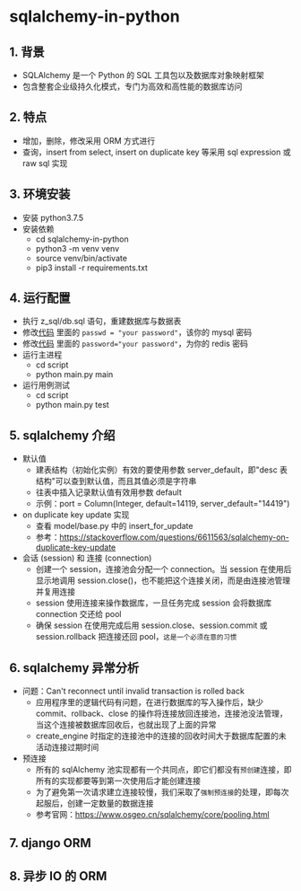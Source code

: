 # sqlalchemy-in-python

## 1. 背景

- SQLAlchemy 是一个 Python 的 SQL 工具包以及数据库对象映射框架
- 包含整套企业级持久化模式，专门为高效和高性能的数据库访问

## 2. 特点

- 增加，删除，修改采用 ORM 方式进行
- 查询，insert from select, insert on duplicate key 等采用 sql expression 或 raw sql 实现

## 3. 环境安装

- 安装 python3.7.5
- 安装依赖
  - cd sqlalchemy-in-python
  - python3 -m venv venv
  - source venv/bin/activate
  - pip3 install -r requirements.txt

## 4. 运行配置

- 执行 z_sql/db.sql 语句，重建数据库与数据表
- 修改[代码](./script/model/dbsession.py) 里面的 `passwd = "your password"`，该你的 mysql 密码
- 修改[代码](./script/db/redis_db.py) 里面的 `password="your password"`，为你的 redis 密码
- 运行主进程
  - cd script
  - python main.py main
- 运行用例测试
  - cd script
  - python main.py test

## 5. sqlalchemy 介绍

- 默认值
  - 建表结构（初始化实例）有效的要使用参数 server_default，即"desc 表结构"可以查到默认值，而且其值必须是字符串
  - 往表中插入记录默认值有效用参数 default
  - 示例：port = Column(Integer, default=14119, server_default="14419")
- on duplicate key update 实现
  - 查看 model/base.py 中的 insert_for_update
  - 参考：https://stackoverflow.com/questions/6611563/sqlalchemy-on-duplicate-key-update
- 会话 (session) 和 连接 (connection)
  - 创建一个 session，连接池会分配一个 connection。当 session 在使用后显示地调用 session.close()，也不能把这个连接关闭，而是由连接池管理并复用连接
  - session 使用连接来操作数据库，一旦任务完成 session 会将数据库 connection 交还给 pool
  - 确保 session 在使用完成后用 session.close、session.commit 或 session.rollback 把连接还回 pool，`这是一个必须在意的习惯`

## 6. sqlalchemy 异常分析

- 问题：Can't reconnect until invalid transaction is rolled back
  - 应用程序里的逻辑代码有问题，在进行数据库的写入操作后，缺少 commit、rollback、close 的操作将连接放回连接池，连接池没法管理，当这个连接被数据库回收后，也就出现了上面的异常
  - create_engine 时指定的连接池中的连接的回收时间大于数据库配置的未活动连接过期时间
- 预连接
  - 所有的 sqlAlchemy 池实现都有一个共同点，即它们都没有`预创建`连接，即所有的实现都要等到第一次使用后才能创建连接
  - 为了避免第一次请求建立连接较慢，我们采取了`强制预连接`的处理，即每次起服后，创建一定数量的数据连接
  - 参考官网：https://www.osgeo.cn/sqlalchemy/core/pooling.html

## 7. django ORM

## 8. 异步 IO 的 ORM
